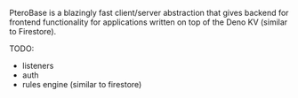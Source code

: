 PteroBase is a blazingly fast client/server abstraction that gives backend for frontend functionality for applications
written on top of the Deno KV (similar to Firestore).

TODO:
- listeners
- auth
- rules engine (similar to firestore)
